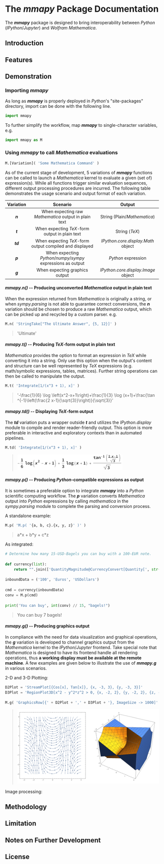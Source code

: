 # The ***mmapy*** Package Documentation

The ***mmapy*** package is designed to bring interoperability between *Python* (*IPython*/*Jupyter*) and *Wolfram Mathematica*.

## Introduction



## Features



## Demonstration

### Importing ***mmapy***

As long as ***mmapy*** is properly deployed in *Python*'s "site-packages" directory, import can be done with the following line.

```python
import mmapy
```

To further simplify the workflow, map ***mmapy*** to single-character variables, e.g.

```python
import mmapy as M
```

### Using ***mmapy*** to call *Mathematica* evaluations

```python
M.[Variation]( 'Some Mathematica Command' )
```

As of the current stage of development, 5 variations of ***mmapy*** functions can be called to launch a *Mathematica* kernel to evaluate a given (set of) expression(s). While all functions trigger similar evaluation sequences, different output processing procedures are incurred. The following table demonstrates the usage scenario and output format of each variation.

| Variation |                 Scenario                 |               Output                |
| :-------: | :--------------------------------------: | :---------------------------------: |
|  ***n***  | When expecting raw *Mathematica* output in plain text |    String (Plain/*Mathematica*)     |
|  ***t***  | When expecting *TeX*-form output in plain text |           String (*TeX*)            |
| ***td***  | When expecting *TeX*-form output compiled and displayed | *IPython.core.display.Math* object  |
|  ***p***  | When expecting *Python*/*numpy*/*sympy* expressions as output |         *Python* expression         |
|  ***g***  |      When expecting graphics output      | *IPython.core.display.Image* object |

#### ***mmapy.n()*** -- Producing unconverted *Mathematica* output in plain text

When the expression returned from *Mathematica* is originally a string, or when *sympy.parsing* is not able to guarantee correct conversions, the ***n*** variation should be chosen to produce a raw *Mathematica* output, which can be picked up and recycled by a custom parser. e.g.

```python
M.n( 'StringTake["The Ultimate Answer", {5, 12}]' )
```

> 'Ultimate'

#### ***mmapy.t()*** -- Producing *TeX*-form output in plain text 

*Mathematica* provides the option to format an expression in *TeX* while converting it into a string. Only use this option when the output's content and structure can be well represented by *TeX* expressions (e.g. math/symbolic expressions, tables, matrices). Further string operations can then be called to manipulate the output.

```python
M.t( 'Integrate[1/(x^3 + 1), x]' )
```

> '-\\frac{1}{6} \\log \\left(x^2-x+1\\right)+\\frac{1}{3} \\log (x+1)+\\frac{\\tan ^{-1}\\left(\\frac{2 x-1}{\\sqrt{3}}\\right)}{\\sqrt{3}}'

#### ***mmapy.td()*** -- Displaying *TeX*-form output 

The ***td*** variation puts a wrapper outside ***t*** and utilizes the *IPython.display* module to compile and render reader-friendly output. This option is more preferable in interactive and exploratory contexts than in automated pipelines. 

```python
M.td( 'Integrate[1/(x^3 + 1), x]' )
```

> ![mmapy.td](documentation-images/TeX.png)

#### ***mmapy.p()*** -- Producing *Python*-compatible expressions as output

It is sometimes a preferable option to integrate ***mmapy*** into a *Python* scientific computing workflow. The ***p*** variation converts *Mathematica* output into *Python* expressions by calling *mathematica* in the *sympy.parsing* module to complete the parsing and conversion process.

A standalone example:

```python
M.p( 'M.p( '{a, b, c}.{x, y, z}' )' )
```

> a\*x + b\*y + c\*z

As integrated:

```python
# Determine how many 15-USD-Bagels you can buy with a 100-EUR note.

def currency(list):
	return "".join(['QuantityMagnitude@CurrencyConvert[Quantity[', str(list[0]), ',', '"', list[1], '"', '],', '"', list[2], '"',']'])

inboundData = ('100', 'Euros', 'USDollars')

cmd = currency(inboundData)
conv = M.p(cmd)

print('You can buy', int(conv) // 15, "bagels!")
```

> You can buy 7 bagels!

#### ***mmapy.g()*** -- Producing graphics output

In compliance with the need for data visualization and graphical operations, the ***g*** variation is developed to channel graphics output from the *Mathematica* kernel to the *IPython*/*Jupyter* frontend. Take special note that *Mathematica* is designed to have its frontend handle all rendering operations, thus **a working display must be available at the remote machine**. A few examples are given below to illustrate the use of ***mmapy.g*** in various scenarios.

2-D and 3-D Plotting:

```python
D2Plot = 'StreamPlot[{Cos[x], Tan[x]}, {x, -3, 3}, {y, -3, 3}]'
D3Plot = 'RegionPlot3D[x^2 - y^2*z^2 > 0, {x, -2, 2}, {y, -2, 2}, {z, -2, 2}]'

M.g( 'GraphicsRow[{' + D2Plot + ',' + D3Plot + '}, ImageSize -> 1000]' )
```

> ![2-D and 3-D Plotting](documentation-images/2D+3D_highres.png)

Image processing:



## Methodology



## Limitation



## Notes on Further Development



## License